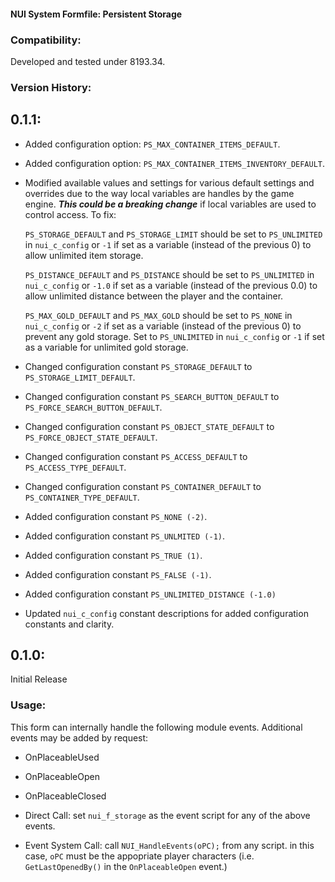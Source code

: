 #### **NUI System Formfile: Persistent Storage**

### Compatibility:

Developed and tested under 8193.34.

### Version History:

## 0.1.1:

- Added configuration option: `PS_MAX_CONTAINER_ITEMS_DEFAULT`.
- Added configuration option: `PS_MAX_CONTAINER_ITEMS_INVENTORY_DEFAULT`.
- Modified available values and settings for various default settings and overrides due to the way local variables are handles by the game engine.  ***This could be a breaking change*** if local variables are used to control access.  To fix:

    `PS_STORAGE_DEFAULT` and `PS_STORAGE_LIMIT` should be set to `PS_UNLIMITED` in `nui_c_config` or `-1` if set as a variable (instead of the previous 0) to allow unlimited item storage.

    `PS_DISTANCE_DEFAULT` and `PS_DISTANCE` should be set to `PS_UNLIMITED` in `nui_c_config` or `-1.0` if set as a variable (instead of the previous 0.0) to allow unlimited distance between the player and the container.

    `PS_MAX_GOLD_DEFAULT` and `PS_MAX_GOLD` should be set to `PS_NONE` in `nui_c_config` or `-2` if set as a variable (instead of the previous 0) to prevent any gold storage.  Set to `PS_UNLIMITED` in `nui_c_config` or `-1` if set as a variable for unlimited gold storage.

- Changed configuration constant `PS_STORAGE_DEFAULT` to `PS_STORAGE_LIMIT_DEFAULT`.
- Changed configuration constant `PS_SEARCH_BUTTON_DEFAULT` to `PS_FORCE_SEARCH_BUTTON_DEFAULT`.
- Changed configuration constant `PS_OBJECT_STATE_DEFAULT` to `PS_FORCE_OBJECT_STATE_DEFAULT`.
- Changed configuration constant `PS_ACCESS_DEFAULT` to `PS_ACCESS_TYPE_DEFAULT`.
- Changed configuration constant `PS_CONTAINER_DEFAULT` to `PS_CONTAINER_TYPE_DEFAULT`.
- Added configuration constant `PS_NONE (-2)`.
- Added configuration constant `PS_UNLMITED (-1)`.
- Added configuration constant `PS_TRUE (1)`.
- Added configuration constant `PS_FALSE (-1)`.
- Added configuration constant `PS_UNLIMITED_DISTANCE (-1.0)`
- Updated `nui_c_config` constant descriptions for added configuration constants and clarity.

## 0.1.0:

Initial Release

### Usage:

This form can internally handle the following module events.  Additional events may be added by request:
- OnPlaceableUsed
- OnPlaceableOpen
- OnPlaceableClosed

- Direct Call:  set `nui_f_storage` as the event script for any of the above events.
- Event System Call:  call `NUI_HandleEvents(oPC);` from any script.  in this case, `oPC` must be the appopriate player characters (i.e. `GetLastOpenedBy()` in the `OnPlaceableOpen` event.)
